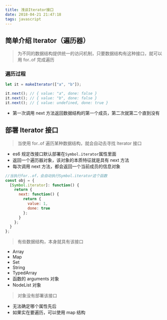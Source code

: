 ```yaml
---
title: 浅谈Iterator接口
date: 2018-04-21 21:47:18
tags: javascript
---
```


## 简单介绍 Iterator（遍历器）

> 为不同的数据结构提供统一的访问机制，只要数据结构有这种接口，就可以用 for..of 完成遍历

### 遍历过程

```javascript
let it = makeIterator(["a", "b"]);

it.next(); // { value: "a", done: false }
it.next(); // { value: "b", done: false }
it.next(); // { value: undefined, done: true }
```

* 第一次调用 next 方法返回数据结构的第一个成员，第二次就第二个直到没有

## 部署 Iterator 接口

> 当使用 for..of 遍历某种数据结构，就会自动去寻找 Iterator 接口

* es6 规定改接口默认部署在`Symbol.iterator`属性里面
* 返回一个遍历器对象，该对象的本质特征就是具有 next 方法
* 每次调用 next 方法，都会返回一个当前成员的信息对象

```javascript
//当执行for..of，会自动执行Symbol.iterator这个函数
const obj = {
  [Symbol.iterator]: function() {
    return {
      next: function() {
        return {
          value: 1,
          done: true
        };
      }
    };
  }
};
```

> 有些数据结构，本身就具有该接口

* Array
* Map
* Set
* String
* TypedArray
* 函数的 arguments 对象
* NodeList 对象

> 对象没有部署该接口

* 无法确定哪个属性先后
* 如果实在要遍历，可以使用 map 结构
